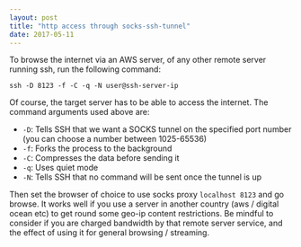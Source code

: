 ```yaml
---
layout: post
title: "http access through socks-ssh-tunnel"
date: 2017-05-11
---
```

To browse the internet via an AWS server, of any other remote server running ssh, run the following command: 

```
ssh -D 8123 -f -C -q -N user@ssh-server-ip
```
Of course, the target server has to be able to access the internet. The command arguments used above are: 

* ```-D```: Tells SSH that we want a SOCKS tunnel on the specified port number (you can choose a number between 1025-65536)
* ```-f```: Forks the process to the background
* ```-C```: Compresses the data before sending it
* ```-q```: Uses quiet mode
* ```-N```: Tells SSH that no command will be sent once the tunnel is up

Then set the browser of choice to use socks proxy ```localhost 8123``` and go browse. It works well if you use a server in another country (aws / digital ocean etc) to get round some geo-ip content restrictions. Be mindful to consider if you are charged bandwidth by that remote server service, and the effect of using it for general browsing / streaming. 

